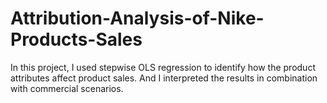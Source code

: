 # Attribution-Analysis-of-Nike-Products-Sales
In this project, I used stepwise OLS regression to identify how the product attributes affect product sales. And I interpreted the results in combination with commercial scenarios.
